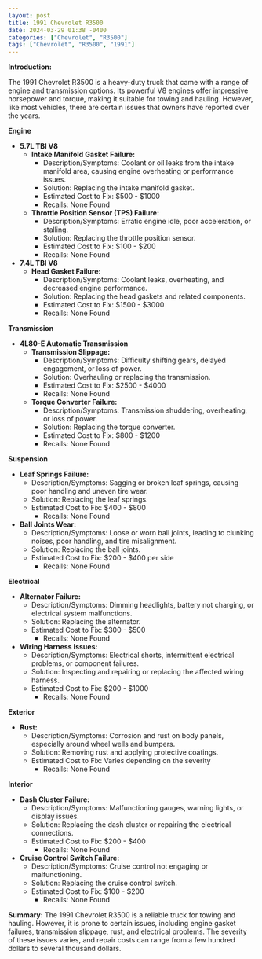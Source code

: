 ```yaml
---
layout: post
title: 1991 Chevrolet R3500
date: 2024-03-29 01:38 -0400
categories: ["Chevrolet", "R3500"]
tags: ["Chevrolet", "R3500", "1991"]
---
```

**Introduction:**

The 1991 Chevrolet R3500 is a heavy-duty truck that came with a range of engine and transmission options. Its powerful V8 engines offer impressive horsepower and torque, making it suitable for towing and hauling. However, like most vehicles, there are certain issues that owners have reported over the years.

**Engine**

* **5.7L TBI V8**
    * **Intake Manifold Gasket Failure:**
        * Description/Symptoms: Coolant or oil leaks from the intake manifold area, causing engine overheating or performance issues.
        * Solution: Replacing the intake manifold gasket.
        * Estimated Cost to Fix: $500 - $1000
        * Recalls: None Found
    * **Throttle Position Sensor (TPS) Failure:**
        * Description/Symptoms: Erratic engine idle, poor acceleration, or stalling.
        * Solution: Replacing the throttle position sensor.
        * Estimated Cost to Fix: $100 - $200
        * Recalls: None Found
* **7.4L TBI V8**
    * **Head Gasket Failure:**
        * Description/Symptoms: Coolant leaks, overheating, and decreased engine performance.
        * Solution: Replacing the head gaskets and related components.
        * Estimated Cost to Fix: $1500 - $3000
        * Recalls: None Found

**Transmission**

* **4L80-E Automatic Transmission**
    * **Transmission Slippage:**
        * Description/Symptoms: Difficulty shifting gears, delayed engagement, or loss of power.
        * Solution: Overhauling or replacing the transmission.
        * Estimated Cost to Fix: $2500 - $4000
        * Recalls: None Found
    * **Torque Converter Failure:**
        * Description/Symptoms: Transmission shuddering, overheating, or loss of power.
        * Solution: Replacing the torque converter.
        * Estimated Cost to Fix: $800 - $1200
        * Recalls: None Found

**Suspension**

* **Leaf Springs Failure:**
    * Description/Symptoms: Sagging or broken leaf springs, causing poor handling and uneven tire wear.
    * Solution: Replacing the leaf springs.
    * Estimated Cost to Fix: $400 - $800
        * Recalls: None Found
* **Ball Joints Wear:**
    * Description/Symptoms: Loose or worn ball joints, leading to clunking noises, poor handling, and tire misalignment.
    * Solution: Replacing the ball joints.
    * Estimated Cost to Fix: $200 - $400 per side
        * Recalls: None Found

**Electrical**

* **Alternator Failure:**
    * Description/Symptoms: Dimming headlights, battery not charging, or electrical system malfunctions.
    * Solution: Replacing the alternator.
    * Estimated Cost to Fix: $300 - $500
        * Recalls: None Found
* **Wiring Harness Issues:**
    * Description/Symptoms: Electrical shorts, intermittent electrical problems, or component failures.
    * Solution: Inspecting and repairing or replacing the affected wiring harness.
    * Estimated Cost to Fix: $200 - $1000
        * Recalls: None Found

**Exterior**

* **Rust:**
    * Description/Symptoms: Corrosion and rust on body panels, especially around wheel wells and bumpers.
    * Solution: Removing rust and applying protective coatings.
    * Estimated Cost to Fix: Varies depending on the severity
        * Recalls: None Found

**Interior**

* **Dash Cluster Failure:**
    * Description/Symptoms: Malfunctioning gauges, warning lights, or display issues.
    * Solution: Replacing the dash cluster or repairing the electrical connections.
    * Estimated Cost to Fix: $200 - $400
        * Recalls: None Found
* **Cruise Control Switch Failure:**
    * Description/Symptoms: Cruise control not engaging or malfunctioning.
    * Solution: Replacing the cruise control switch.
    * Estimated Cost to Fix: $100 - $200
        * Recalls: None Found

**Summary:**
The 1991 Chevrolet R3500 is a reliable truck for towing and hauling. However, it is prone to certain issues, including engine gasket failures, transmission slippage, rust, and electrical problems. The severity of these issues varies, and repair costs can range from a few hundred dollars to several thousand dollars.
